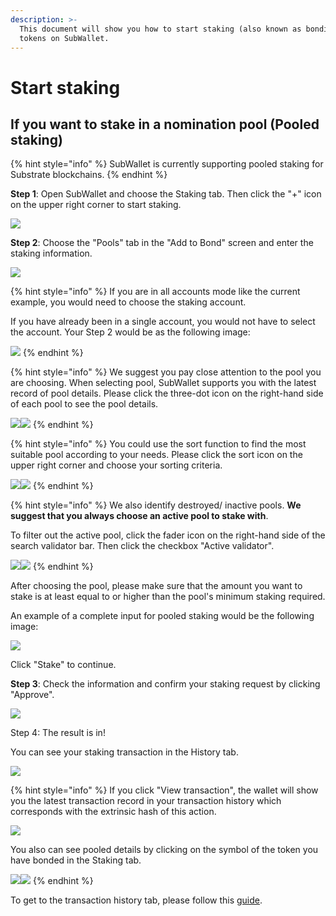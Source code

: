 ```yaml
---
description: >-
  This document will show you how to start staking (also known as bonding)
  tokens on SubWallet.
---
```


# Start staking

## If you want to stake in a nomination pool (Pooled staking)

{% hint style="info" %}
SubWallet is currently supporting pooled staking for Substrate blockchains.&#x20;
{% endhint %}

**Step 1**: Open SubWallet and choose the Staking tab. Then click the "+" icon on the upper right corner to start staking.&#x20;

![](<../../../.gitbook/assets/image (318).png>)



**Step 2**: Choose the "Pools" tab in the "Add to Bond" screen and enter the staking information.&#x20;

![](<../../../.gitbook/assets/image (319).png>)

{% hint style="info" %}
If you are in all accounts mode like the current example, you would need to choose the staking account.&#x20;

If you have already been in a single account, you would not have to select the account. Your Step 2 would be as the following image:

![](<../../../.gitbook/assets/image (155) (1) (1) (1).png>)
{% endhint %}

{% hint style="info" %}
We suggest you pay close attention to the pool you are choosing. When selecting pool, SubWallet supports you with the latest record of pool details. Please click the three-dot icon on the right-hand side of each pool to see the pool details.

![](<../../../.gitbook/assets/image (362).png>)![](<../../../.gitbook/assets/image (363).png>)
{% endhint %}

{% hint style="info" %}
You could use the sort function to find the most suitable pool according to your needs. Please click the sort icon on the upper right corner and choose your sorting criteria.

&#x20;![](<../../../.gitbook/assets/image (381).png>)![](<../../../.gitbook/assets/image (382).png>)
{% endhint %}

{% hint style="info" %}
We also identify destroyed/ inactive pools. **We suggest that you always choose an active pool to stake with**.&#x20;

To filter out the active pool, click the fader icon on the right-hand side of the search validator bar. Then click the checkbox "Active validator".&#x20;

![](<../../../.gitbook/assets/image (392).png>)![](<../../../.gitbook/assets/image (391).png>)
{% endhint %}

After choosing the pool, please make sure that the amount you want to stake is at least equal to or higher than the pool's minimum staking required.&#x20;

An example of a complete input for pooled staking would be the following image:

![](<../../../.gitbook/assets/image (320).png>)

Click "Stake" to continue.



**Step 3**: Check the information and confirm your staking request by clicking "Approve".&#x20;

![](<../../../.gitbook/assets/image (321).png>)



Step 4: The result is in!

You can see your staking transaction in the History tab.

![](<../../../.gitbook/assets/image (372).png>)&#x20;

{% hint style="info" %}
If you click "View transaction", the wallet will show you the latest transaction record in your transaction history which corresponds with the extrinsic hash of this action.&#x20;

![](<../../../.gitbook/assets/image (160) (1).png>)&#x20;

You also can see pooled details by clicking on the symbol of the token you have bonded in the Staking tab.

![](<../../../.gitbook/assets/image (64) (1) (1) (1).png>)![](<../../../.gitbook/assets/image (65) (1) (1) (1).png>)
{% endhint %}

To get to the transaction history tab, please follow this [guide](../../view-transaction-history.md).

